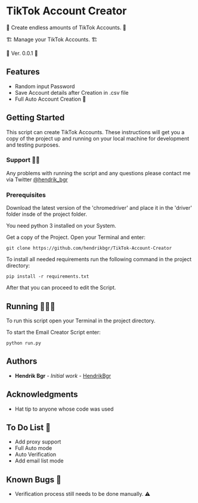 # TikTok Account Creator

🚀 Create endless amounts of TikTok Accounts. 🚀

🏗 Manage your TikTok Accounts. 🏗

📌 Ver. 0.0.1 📌

## Features

- Random input Password
- Save Account details after Creation in .csv file
- Full Auto Account Creation 🤖

## Getting Started

This script can create TikTok Accounts.
These instructions will get you a copy of the project up and running on your local machine for development and testing purposes.

### Support 👨‍💻

Any problems with running the script and any questions please contact me via Twitter [@hendrik_bgr](https://twitter.com/Hendrik_bgr)

### Prerequisites

Download the latest version of the 'chromedriver' and place it in the 'driver' folder insde of the project folder.

You need python 3 installed on your System.

Get a copy of the Project. Open your Terminal and enter:

```
git clone https://github.com/hendrikbgr/TikTok-Account-Creator
```

To install all needed requirements run the following command in the project directory:

```
pip install -r requirements.txt
```

After that you can proceed to edit the Script.

## Running 🏃🏽‍♂️

To run this script open your Terminal in the project directory.

To start the Email Creator Script enter:

```
python run.py
```

## Authors

- **Hendrik Bgr** - _Initial work_ - [HendrikBgr](https://github.com/hendrikbgr)

## Acknowledgments

- Hat tip to anyone whose code was used

## To Do List 📝

- Add proxy support
- Full Auto mode
- Auto Verification
- Add email list mode

## Known Bugs 🐛

- Verification process still needs to be done manually. ⚠️
